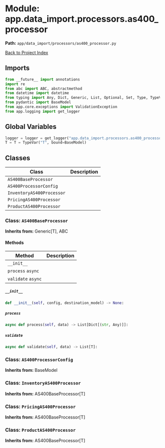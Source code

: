 # Module: app.data_import.processors.as400_processor

**Path:** `app/data_import/processors/as400_processor.py`

[Back to Project Index](../../../../index.md)

## Imports
```python
from __future__ import annotations
import re
from abc import ABC, abstractmethod
from datetime import datetime
from typing import Any, Dict, Generic, List, Optional, Set, Type, TypeVar, Union
from pydantic import BaseModel
from app.core.exceptions import ValidationException
from app.logging import get_logger
```

## Global Variables
```python
logger = logger = get_logger("app.data_import.processors.as400_processor")
T = T = TypeVar("T", bound=BaseModel)
```

## Classes

| Class | Description |
| --- | --- |
| `AS400BaseProcessor` |  |
| `AS400ProcessorConfig` |  |
| `InventoryAS400Processor` |  |
| `PricingAS400Processor` |  |
| `ProductAS400Processor` |  |

### Class: `AS400BaseProcessor`
**Inherits from:** Generic[T], ABC

#### Methods

| Method | Description |
| --- | --- |
| `__init__` |  |
| `process` `async` |  |
| `validate` `async` |  |

##### `__init__`
```python
def __init__(self, config, destination_model) -> None:
```

##### `process`
```python
async def process(self, data) -> List[Dict[(str, Any)]]:
```

##### `validate`
```python
async def validate(self, data) -> List[T]:
```

### Class: `AS400ProcessorConfig`
**Inherits from:** BaseModel

### Class: `InventoryAS400Processor`
**Inherits from:** AS400BaseProcessor[T]

### Class: `PricingAS400Processor`
**Inherits from:** AS400BaseProcessor[T]

### Class: `ProductAS400Processor`
**Inherits from:** AS400BaseProcessor[T]

